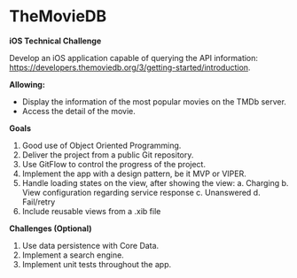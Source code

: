 # TheMovieDB
**iOS Technical Challenge**

Develop an iOS application capable of querying the API information:
https://developers.themoviedb.org/3/getting-started/introduction. 

**Allowing:**
- Display the information of the most popular movies on the TMDb server.
- Access the detail of the movie.

**Goals**
1. Good use of Object Oriented Programming.
2. Deliver the project from a public Git repository.
3. Use GitFlow to control the progress of the project.
4. Implement the app with a design pattern, be it MVP or VIPER.
5. Handle loading states on the view, after showing the view:
  a. Charging
  b. View configuration regarding service response
  c. Unanswered
  d. Fail/retry
6. Include reusable views from a .xib file

**Challenges (Optional)**
1. Use data persistence with Core Data.
2. Implement a search engine.
3. Implement unit tests throughout the app.
